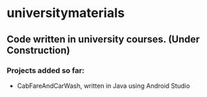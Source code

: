 # universitymaterials
<h2>Code written in university courses. (Under Construction)</h2>  

<h3>Projects added so far:</h3>  

<ul>
  <li>CabFareAndCarWash, written in Java using Android Studio</li>
</ul>
